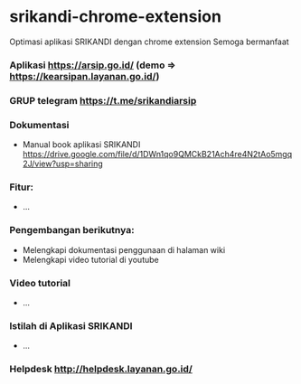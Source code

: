 # srikandi-chrome-extension
Optimasi aplikasi SRIKANDI dengan chrome extension
Semoga bermanfaat

### Aplikasi https://arsip.go.id/ (demo => https://kearsipan.layanan.go.id/)

### GRUP telegram https://t.me/srikandiarsip

### Dokumentasi
- Manual book aplikasi SRIKANDI https://drive.google.com/file/d/1DWn1qo9QMCkB21Ach4re4N2tAo5mgq2J/view?usp=sharing

### Fitur:
- ...

### Pengembangan berikutnya:
- Melengkapi dokumentasi penggunaan di halaman wiki
- Melengkapi video tutorial di youtube

### Video tutorial
- ...

### Istilah di Aplikasi SRIKANDI
- ...

### Helpdesk http://helpdesk.layanan.go.id/